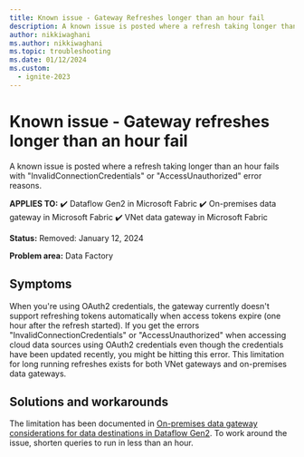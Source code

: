 ```yaml
---
title: Known issue - Gateway Refreshes longer than an hour fail
description: A known issue is posted where a refresh taking longer than an hour fails with  "InvalidConnectionCredentials" or "AccessUnauthorized" error reasons.
author: nikkiwaghani
ms.author: nikkiwaghani
ms.topic: troubleshooting
ms.date: 01/12/2024
ms.custom:
  - ignite-2023
---
```


# Known issue - Gateway refreshes longer than an hour fail

A known issue is posted where a refresh taking longer than an hour fails with  "InvalidConnectionCredentials" or "AccessUnauthorized" error reasons.

**APPLIES TO:**
✔️ Dataflow Gen2 in Microsoft Fabric
✔️ On-premises data gateway in Microsoft Fabric
✔️ VNet data gateway in Microsoft Fabric

**Status:** Removed: January 12, 2024

**Problem area:** Data Factory

## Symptoms

When you're using OAuth2 credentials, the gateway currently doesn't support refreshing tokens automatically when access tokens expire (one hour after the refresh started). If you get the errors "InvalidConnectionCredentials" or "AccessUnauthorized" when accessing cloud data sources using OAuth2 credentials even though the credentials have been updated recently, you might be hitting this error. This limitation for long running refreshes exists for both VNet gateways and on-premises data gateways.

## Solutions and workarounds

The limitation has been documented in [On-premises data gateway considerations for data destinations in Dataflow Gen2](/fabric/data-factory/gateway-considerations-output-destinations#evaluation-time-outs).  To work around the issue, shorten queries to run in less than an hour.
